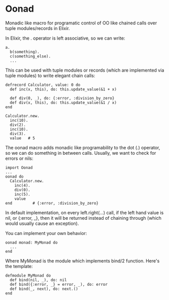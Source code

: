 Oonad
=======
Monadic like macro for programatic control of OO like chained calls over tuple modules/records in Elixir.

In Elixir, the . operator is left associative, so we can write:

    a.
      b(something).
      c(something_else).
      ...
    
This can be used with tuple modules or records (which are implemented via tuple modules) to write elegant chain calls:

    defrecord Calculator, value: 0 do
      def inc(x, this), do: this.update_value(&1 + x)

      def div(0, _), do: {:error, :division_by_zero}
      def div(x, this), do: this.update_value(&1 / x)
    end
    
    Calculator.new.
      inc(10).
      div(2).
      inc(10).
      div(3).
      value   # 5
      
The oonad macro adds monadic like programability to the dot (.) operator, so we can do something in between calls. Usually, we want to check for errors or nils:

    import Oonad
    ...
    oonad do 
      Calculator.new.
        inc(4).
        div(0).
        inc(5).
        value
    end         # {:error, :division_by_zero}
    
In default implementation, on every left.right(...) call, if the left hand value is nil, or {:error, _}, then it will be returned instead of chaining through (which would usually cause an exception).

You can implement your own behavior:

    oonad monad: MyMonad do
      ...
    end
    
Where MyMonad is the module which implements bind/2 function. Here's the template:

    defmodule MyMonad do
      def bind(nil, _), do: nil
      def bind({:error, _} = error, _), do: error
      def bind(_, next), do: next.()
    end
